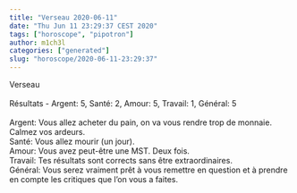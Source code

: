 ```yaml
---
title: "Verseau 2020-06-11"
date: "Thu Jun 11 23:29:37 CEST 2020"
tags: ["horoscope", "pipotron"]
author: m1ch3l
categories: ["generated"]
slug: "horoscope/2020-06-11-23:29:37"
---
```


Verseau<br>
<br>
Résultats - Argent: 5, Santé: 2, Amour: 5, Travail: 1, Général: 5<br>
<br>
Argent:  Vous allez acheter du pain, on va vous rendre trop de monnaie. Calmez vos ardeurs.<br>
Santé:   Vous allez mourir (un jour). <br>
Amour:   Vous avez peut-être une MST. Deux fois.<br>
Travail: Tes résultats sont corrects sans être extraordinaires. <br>
Général: Vous serez vraiment prêt à vous remettre en question et à prendre en compte les critiques que l’on vous a faites.<br>
